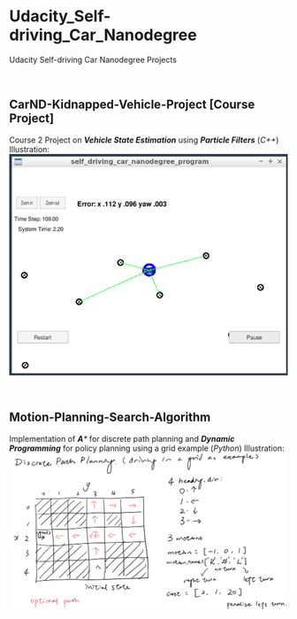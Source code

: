 # Udacity_Self-driving_Car_Nanodegree
Udacity Self-driving Car Nanodegree Projects 

</br> <!--blank line-->

## CarND-Kidnapped-Vehicle-Project [Course Project]
Course 2 Project on _**Vehicle State Estimation**_ using _**Particle Filters**_ (_C++_)  
Illustration:  
![Kidnapped Car Project Illustration](/CarND-Kidnapped-Vehicle-Project/Kidnapped-car-project-illustration.png)

</br> <!--blank line-->

## Motion-Planning-Search-Algorithm 
Implementation of _**A***_ for discrete path planning and _**Dynamic Programming**_ for policy planning using a grid example (_Python_)
Illustration:  
![Turn Policy on Grid](/Motion-Planning-Search-Algorithm/Turn_policy_on_grid.png)

